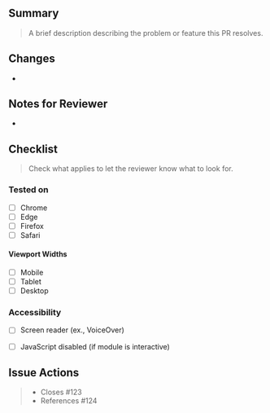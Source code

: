 ## Summary

> A brief description describing the problem or feature this PR resolves.



## Changes
 - 



## Notes for Reviewer
* 

## Checklist 
> Check what applies to let the reviewer know what to look for. 


### Tested on 

- [ ] Chrome
- [ ] Edge
- [ ] Firefox
- [ ] Safari

#### Viewport Widths

- [ ] Mobile
- [ ] Tablet
- [ ] Desktop

### Accessibility

- [ ] Screen reader (ex., VoiceOver)
- [ ] JavaScript disabled (if module is interactive)


## Issue Actions

> - Closes #123
> - References #124
